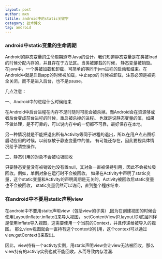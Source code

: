 ```yaml
---
layout: post
author: mxn
titile: android中的static关键字
category: 技术博文
tag: android
---
```



### android中static变量的生命周期

Android的静态变量的生命周期遵守Java的设计。我们知道静态变量是在类被load的时候分配内存的，并且存在于方法区。当类被卸载的时候，
静态变量被销毁。在java中，一个类被加载和卸载，可简单的等同于jvm进程的启动和结束。在Android中就是启动app的时候被加载，中止app的
时候被卸载，注意必须是被完全关闭，而不是进入后台，也不是pause。

几点注意：

一、Android中的进程什么时候结束

在Android中后台进程在内存不足时随时可能会被杀掉。而Android会在资源够或者后台变成前台进程的时候，重启被杀掉的进程。
也就是说静态变量的值，如果不做处理，是不可靠的，可以说内存中的一切都不可靠，最好保存在本地。

另一种情况就是不能把退出所有Activity等同于进程的退出，所以在用户点击图标启动应用的时候，以前存放于静态变量中的值，
有可能还存在，因此要视具体情况给予清空操作。

二、静态引用的对象不会被垃圾回收

只要静态变量没有被销毁也没有置null，其对象一直被保持引用，因此不会被垃圾回收。例如，单例对象在运行时不会被回收。
如果在Activity中声明了static变量，这个static变量和Activity的声明周期是无关的，Activity被回收后static变量也不会被回收，
static变量仍然可以访问，直到整个程序结束.

### 在android中不要用static声明view

在android中不要用staitc声明view（包括view的子类）,因为在创建视图的时候会使用LayoutInflater.inflate()来导入视图，
setContentView(R.layout.ID)底层同样是使用inflate导入视图，这需要使用一个当前的Context，并且传递给被导入的视图。
那么view视图就会一直持有这个context的引用，这个context可以通过view.getContext()来取出。

因此，view持有一个activty实例，用static声明view会让view无法被回收，那么view持有的activiy实例也就不能回收，从而导致内存泄漏.


